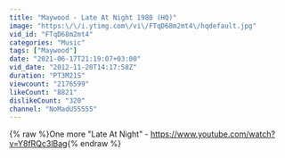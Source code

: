 ```yaml
---
title: "Maywood - Late At Night 1980 (HQ)"
image: "https:\/\/i.ytimg.com\/vi\/FTqD68m2mt4\/hqdefault.jpg"
vid_id: "FTqD68m2mt4"
categories: "Music"
tags: ["Maywood"]
date: "2021-06-17T21:19:07+03:00"
vid_date: "2012-11-20T14:17:58Z"
duration: "PT3M21S"
viewcount: "2176599"
likeCount: "8821"
dislikeCount: "320"
channel: "NoMadU55555"
---
```

{% raw %}One more &quot;Late At Night&quot; - <a rel="nofollow" target="blank" href="https://www.youtube.com/watch?v=Y8fRQc3lBag">https://www.youtube.com/watch?v=Y8fRQc3lBag</a>{% endraw %}
